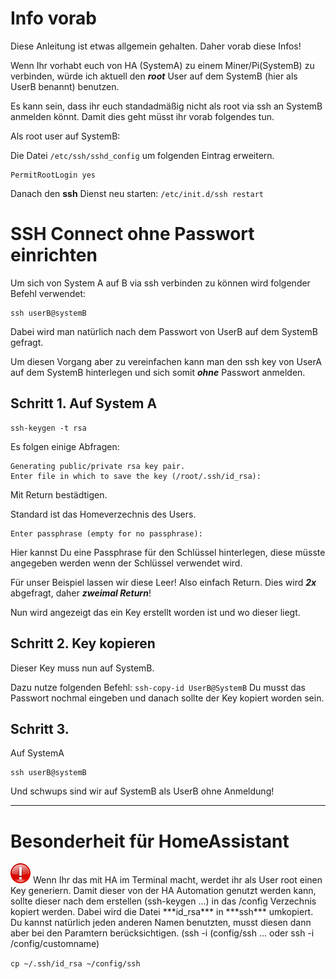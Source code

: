 # Info vorab
Diese Anleitung ist etwas allgemein gehalten. Daher vorab diese Infos!

Wenn Ihr vorhabt euch von HA (SystemA) zu einem Miner/Pi(SystemB) zu verbinden, würde ich aktuell den ***root*** User auf dem SystemB (hier als UserB benannt) benutzen.

Es kann sein, dass ihr euch standadmäßig nicht als root via ssh an SystemB anmelden könnt. Damit dies geht müsst ihr vorab folgendes tun.

Als root user auf SystemB:

Die Datei `/etc/ssh/sshd_config` um folgenden Eintrag erweitern.

```
PermitRootLogin yes
```

Danach den **ssh** Dienst neu starten: `/etc/init.d/ssh restart`


# SSH Connect ohne Passwort einrichten

Um sich von System A auf B via ssh verbinden zu können wird folgender Befehl verwendet:
```
ssh userB@systemB
```
Dabei wird man natürlich nach dem Passwort von UserB auf dem SystemB gefragt.

Um diesen Vorgang aber zu vereinfachen kann man den ssh key von UserA auf dem SystemB hinterlegen und sich somit ***ohne*** Passwort anmelden.

## Schritt 1. Auf System A

```
ssh-keygen -t rsa
```
Es folgen einige Abfragen:

```
Generating public/private rsa key pair.
Enter file in which to save the key (/root/.ssh/id_rsa):
```

Mit Return bestädtigen. 

Standard ist das Homeverzechnis des Users.


```
Enter passphrase (empty for no passphrase):
```
Hier kannst Du eine Passphrase für den Schlüssel hinterlegen, diese müsste angegeben werden wenn der Schlüssel verwendet wird. 

Für unser Beispiel lassen wir diese Leer! Also einfach Return. Dies wird ***2x*** abgefragt, daher ***zweimal Return***!

Nun wird angezeigt das ein Key erstellt worden ist und wo dieser liegt.

## Schritt 2. Key kopieren

Dieser Key muss nun auf SystemB.

Dazu nutze folgenden Befehl:
`ssh-copy-id UserB@SystemB`
Du musst das Passwort nochmal eingeben und danach sollte der Key kopiert worden sein.


## Schritt 3.


Auf SystemA
```
ssh userB@systemB
```
Und schwups sind wir auf SystemB als UserB ohne Anmeldung!

---

# Besonderheit für HomeAssistant
<img src="Images/important.png" width="32px"> 
Wenn Ihr das mit HA im Terminal macht, werdet ihr als User root einen Key generiern. Damit dieser von der HA Automation genutzt werden kann, sollte dieser nach dem erstellen (ssh-keygen ...) in das /config Verzechnis kopiert werden. Dabei wird die Datei ***id_rsa*** in ***ssh*** umkopiert.
Du kannst natürlich jeden anderen Namen benutzten, musst diesen dann aber bei den Paramtern berücksichtigen. (ssh -i (config/ssh ... oder ssh -i /config/customname)


`cp ~/.ssh/id_rsa ~/config/ssh`
